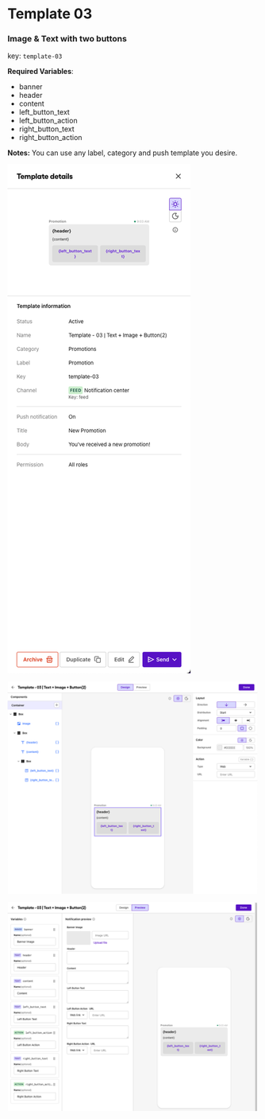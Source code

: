 # Template 03

### Image & Text with two buttons

key: `template-03`

**Required Variables**:

- banner
- header
- content
- left_button_text
- left_button_action
- right_button_text
- right_button_action

**Notes:** You can use any label, category and push template you desire.

![Template 03 Overview](./template-03-overview.png)

![Template 03 View](./template-03-view.png)

![Template 03 View](./template-03-variables.png)
